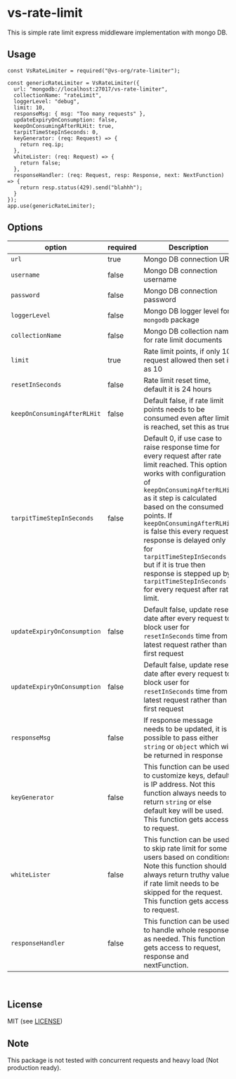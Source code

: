 # vs-rate-limit

This is simple rate limit express middleware implementation with mongo DB.

## Usage

```
const VsRateLimiter = required("@vs-org/rate-limiter");

const genericRateLimiter = VsRateLimiter({
  url: "mongodb://localhost:27017/vs-rate-limiter",
  collectionName: "rateLimit",
  loggerLevel: "debug",
  limit: 10,
  responseMsg: { msg: "Too many requests" },
  updateExpiryOnConsumption: false,
  keepOnConsumingAfterRLHit: true,
  tarpitTimeStepInSeconds: 0,
  keyGenerator: (req: Request) => {
    return req.ip;
  },
  whiteLister: (req: Request) => {
    return false;
  },
  responseHandler: (req: Request, resp: Response, next: NextFunction) => {
    return resp.status(429).send("blahhh");
  }
});
app.use(genericRateLimiter);

```

## Options

| option                      | required | Description                                                                                                                                                                                                                                                                                                                                                                                                                                           |
| --------------------------- | -------- | ----------------------------------------------------------------------------------------------------------------------------------------------------------------------------------------------------------------------------------------------------------------------------------------------------------------------------------------------------------------------------------------------------------------------------------------------------- |
| `url`                       | true     | Mongo DB connection URL                                                                                                                                                                                                                                                                                                                                                                                                                               |
| `username`                  | false    | Mongo DB connection username                                                                                                                                                                                                                                                                                                                                                                                                                          |
| `password`                  | false    | Mongo DB connection password                                                                                                                                                                                                                                                                                                                                                                                                                          |
| `loggerLevel`               | false    | Mongo DB logger level for `mongodb` package                                                                                                                                                                                                                                                                                                                                                                                                           |
| `collectionName`            | false    | Mongo DB collection name for rate limit documents                                                                                                                                                                                                                                                                                                                                                                                                     |
| `limit`                     | true     | Rate limit points, if only 10 request allowed then set it as 10                                                                                                                                                                                                                                                                                                                                                                                       |
| `resetInSeconds`            | false    | Rate limit reset time, default it is 24 hours                                                                                                                                                                                                                                                                                                                                                                                                         |
| `keepOnConsumingAfterRLHit` | false    | Default false, if rate limit points needs to be consumed even after limit is reached, set this as true                                                                                                                                                                                                                                                                                                                                                |
| `tarpitTimeStepInSeconds`   | false    | Default 0, if use case to raise response time for every request after rate limit reached. This option works with configuration of `keepOnConsumingAfterRLHit` as it step is calculated based on the consumed points. If `keepOnConsumingAfterRLHit` is false this every request response is delayed only for `tarpitTimeStepInSeconds` but if it is true then response is stepped up by `tarpitTimeStepInSeconds` for every request after rate limit. |
| `updateExpiryOnConsumption` | false    | Default false, update reset date after every request to block user for `resetInSeconds` time from latest request rather than first request                                                                                                                                                                                                                                                                                                            |
| `updateExpiryOnConsumption` | false    | Default false, update reset date after every request to block user for `resetInSeconds` time from latest request rather than first request                                                                                                                                                                                                                                                                                                            |
| `responseMsg`               | false    | If response message needs to be updated, it is possible to pass either `string` or `object` which will be returned in response                                                                                                                                                                                                                                                                                                                        |
| `keyGenerator`              | false    | This function can be used to customize keys, default is IP address. Not this function always needs to return `string` or else default key will be used. This function gets access to request.                                                                                                                                                                                                                                                         |
| `whiteLister`               | false    | This function can be used to skip rate limit for some users based on conditions. Note this function should always return truthy value if rate limit needs to be skipped for the request. This function gets access to request.                                                                                                                                                                                                                        |
| `responseHandler`           | false    | This function can be used to handle whole response as needed. This function gets access to request, response and nextFunction.                                                                                                                                                                                                                                                                                                                        |

<br/>

## License

MIT (see [LICENSE](https://github.com/vaibhav-sarwade-404/vs-random/blob/main/LICENSE))

## Note

This package is not tested with concurrent requests and heavy load (Not production ready).
